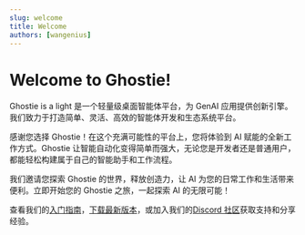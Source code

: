 ```yaml
---
slug: welcome
title: Welcome
authors: [wangenius]
---
```


# Welcome to Ghostie! 

Ghostie is a light 是一个轻量级桌面智能体平台，为 GenAI 应用提供创新引擎。我们致力于打造简单、灵活、高效的智能体开发和生态系统平台。

<!-- truncate -->

感谢您选择 Ghostie！在这个充满可能性的平台上，您将体验到 AI 赋能的全新工作方式。Ghostie 让智能自动化变得简单而强大，无论您是开发者还是普通用户，都能轻松构建属于自己的智能助手和工作流程。

我们邀请您探索 Ghostie 的世界，释放创造力，让 AI 为您的日常工作和生活带来便利。立即开始您的 Ghostie 之旅，一起探索 AI 的无限可能！

查看我们的[入门指南](/start/intro)，[下载最新版本](https://github.com/wangenius/ghostie/releases)，或加入我们的[Discord 社区](https://discord.gg/gqC9SVY3zM)获取支持和分享经验。

